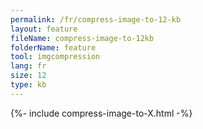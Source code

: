 ```yaml
---
permalink: /fr/compress-image-to-12-kb
layout: feature
fileName: compress-image-to-12kb
folderName: feature
tool: imgcompression
lang: fr
size: 12
type: kb
---
```


{%- include compress-image-to-X.html -%}
